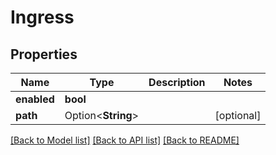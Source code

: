 # Ingress

## Properties

Name | Type | Description | Notes
------------ | ------------- | ------------- | -------------
**enabled** | **bool** |  | 
**path** | Option<**String**> |  | [optional]

[[Back to Model list]](../README.md#documentation-for-models) [[Back to API list]](../README.md#documentation-for-api-endpoints) [[Back to README]](../README.md)


